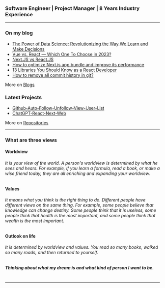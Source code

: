###  Software Engineer | Project Manager | 8 Years Industry Experience

<!--<p align="left">
    <a href="mailto:huniko.development@gmail.com" target="_blank">
        <img src="https://img.shields.io/badge/gmail-%23c71610.svg?&amp;style=for-the-badge&amp;logo=gmail&amp;logoColor=white" alt="gmail" height="25px">
    </a>
    <a href="https://join.skype.com/invite/YE3Jyx31x2Eg" target="_blank">
        <img src="https://img.shields.io/badge/skype-%232E87FB.svg?&amp;style=for-the-badge&amp;logo=skype&amp;logoColor=white" alt="skype" height="25px">
    </a>
    <a href="https://t.me/huniko519" target="_blank">
        <img src="https://img.shields.io/badge/telegram-%231E77B5.svg?&amp;style=for-the-badge&amp;logo=telegram&amp;logoColor=white" alt="telegram" height="25px">
    </a>
    <a href="https://api.whatsapp.com/send?phone=16176520909&text=Hi!" target="_blank">
        <img src="https://img.shields.io/badge/whatsapp-%989E87FB.svg?&amp;style=for-the-badge&amp;logo=whatsapp&amp;logoColor=white" alt="whatsapp" height="25px">
    </a>
</p>-->

<table><tr>

---

### On my blog

<!--<a href="https://app.daily.dev/huniko519" target="_blank" rel="noreferrer">
  <img align="right" alt="Huniko519's Dev Card" width="25%" src="https://github.com/Huniko519/Huniko519/blob/main/devcard.svg" /> <br>
</a>-->

<!-- blog starts -->
* [The Power of Data Science: Revolutionizing the Way We Learn and Make Decisions](https://huniko519.hashnode.dev/the-power-of-data-science-revolutionizing-the-way-we-learn-and-make-decisions)
* [Vue vs. React — Which One To Choose in 2023?](https://huniko519.hashnode.dev/vue-vs-react-which-one-to-choose-in-2023)
* [Next.JS vs React.JS](https://huniko519.hashnode.dev/nextjs-vs-reactjs)
* [How to optimize Next.js app bundle and improve its performance](https://huniko519.hashnode.dev/how-to-optimize-nextjs-app-bundle-and-improve-its-performance)
* [13 Libraries You Should Know as a React Developer](https://huniko519.hashnode.dev/13-libraries-you-should-know-as-a-react-developer)
* [How to remove all commit history in git?](https://huniko519.hashnode.dev/how-to-remove-all-commit-history-in-git)
<!-- blog ends -->
More on [Blogs](https://huniko519.hashnode.dev/)

</tr>

<tr>

### Latest Projects

<!-- Latest Projects -->
* [Github-Auto-Follow-Unfollow-View-User-List](https://github.com/Huniko519/Github-Auto-Follow-Unfollow-View-User-List)
* [ChatGPT-React-Next-Web](https://github.com/Huniko519/ChatGPT-React-Next-Web)
<!-- Projects ends -->
More on [Repositories](https://github.com/Huniko519?tab=repositories)

</tr>

<tr>
<hr>

### What are three views

#### Worldview

###### It is your view of the world. A person's worldview is determined by what he sees and hears. For example, if you learn a formula, read a book, or make a wise friend today, they are all enriching and expanding your worldview.

#### Values

###### It means what you think is the right thing to do. Different people have different views on the same thing. For example, some people believe that knowledge can change destiny. Some people think that it is useless, some people think that health is the most important, and some people think that wealth is the most important.

#### Outlook on life

###### It is determined by worldview and values. You read so many books, walked so many roads, and then returned to yourself.
##### Thinking about what my dream is and what kind of person I want to be.
</tr>
</table>
<hr>
